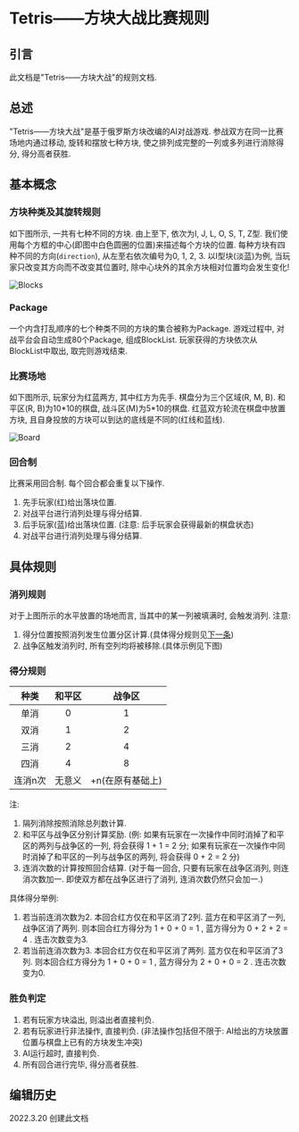 # Tetris——方块大战比赛规则

## 引言

此文档是"Tetris——方块大战"的规则文档.

## 总述

"Tetris——方块大战"是基于俄罗斯方块改编的AI对战游戏.
参战双方在同一比赛场地内通过移动, 旋转和摆放七种方块, 使之排列成完整的一列或多列进行消除得分, 得分高者获胜.

## 基本概念

### 方块种类及其旋转规则

如下图所示, 一共有七种不同的方块. 由上至下, 依次为I, J, L, O, S, T, Z型.
我们使用每个方框的中心(即图中白色圆圈的位置)来描述每个方块的位置.
每种方块有四种不同的方向(`direction`), 从左至右依次编号为0, 1, 2, 3.
以I型块(淡蓝)为例, 当玩家只改变其方向而不改变其位置时, 除中心块外的其余方块相对位置均会发生变化!

![Blocks](/pictures/blocks.png)

### Package

一个内含打乱顺序的七个种类不同的方块的集合被称为Package. 游戏过程中, 对战平台会自动生成80个Package, 组成BlockList. 玩家获得的方块依次从BlockList中取出, 取完则游戏结束.

### 比赛场地

如下图所示, 玩家分为红蓝两方, 其中红方为先手. 棋盘分为三个区域(R, M, B).
和平区(R, B)为10\*10的棋盘, 战斗区(M)为5\*10的棋盘.
红蓝双方轮流在棋盘中放置方块, 且自身投放的方块可以到达的底线是不同的(红线和蓝线).

![Board](/pictures/board.png)

### 回合制

比赛采用回合制.
每个回合都会重复以下操作.

   1. 先手玩家(红)给出落块位置.
   2. 对战平台进行消列处理与得分结算.
   3. 后手玩家(蓝)给出落块位置. (注意: 后手玩家会获得最新的棋盘状态)
   4. 对战平台进行消列处理与得分结算.

## 具体规则

### 消列规则

对于上图所示的水平放置的场地而言, 当其中的某一列被填满时, 会触发消列.
注意:

   1. 得分位置按照消列发生位置分区计算.(具体得分规则见[下一条](#得分规则))
   2. 战争区触发消列时, 所有空列均将被移除.(具体示例见下图)

### 得分规则

种类|和平区|战争区
:-:|:-:|:-:
单消|0|1
双消|1|2
三消|2|4
四消|4|8
连消n次|无意义|+n(在原有基础上)

注:

   1. 隔列消除按照消除总列数计算.
   2. 和平区与战争区分别计算奖励. (例: 如果有玩家在一次操作中同时消掉了和平区的两列与战争区的一列, 将会获得 1 + 1 = 2 分; 如果有玩家在一次操作中同时消掉了和平区的一列与战争区的两列, 将会获得 0 + 2 = 2 分)
   3. 连消次数的计算按照回合结算. (对于每一回合, 只要有玩家在战争区消列, 则连消次数加一. 即使双方都在战争区进行了消列, 连消次数仍然只会加一.)

具体得分举例:

   1. 若当前连消次数为2. 本回合红方仅在和平区消了2列. 蓝方在和平区消了一列, 战争区消了两列. 则本回合红方得分为 1 + 0 + 0 = 1 , 蓝方得分为 0 + 2 + 2 = 4 . 连击次数变为3.
   2. 若当前连消次数为3. 本回合红方仅在和平区消了两列. 蓝方仅在和平区消了3列. 则本回合红方得分为 1 + 0 + 0 = 1 , 蓝方得分为 2 + 0 + 0 = 2 . 连击次数变为0.

### 胜负判定

   1. 若有玩家方块溢出, 则溢出者直接判负.
   2. 若有玩家进行非法操作, 直接判负. (非法操作包括但不限于: AI给出的方块放置位置与棋盘上已有的方块发生冲突)
   3. AI运行超时, 直接判负.
   4. 所有回合进行完毕, 得分高者获胜.

## 编辑历史

2022.3.20 创建此文档
